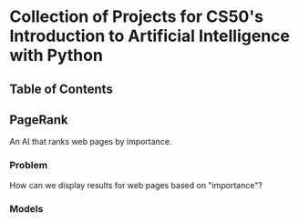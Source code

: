 # Collection of Projects for CS50's Introduction to Artificial Intelligence with Python

## Table of Contents

## PageRank
An AI that ranks web pages by importance.

### Problem
How can we display results for web pages based on "importance"? 

### Models

